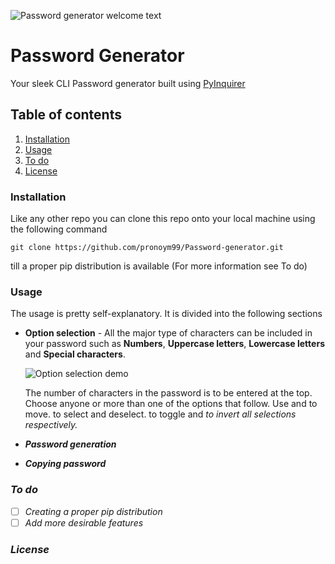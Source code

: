 ![Password generator welcome text](https://github.com/pronoym99/Password-generator/blob/master/header%20symbol.PNG)

# Password Generator

Your sleek CLI Password generator built using [PyInquirer](https://github.com/CITGuru/PyInquirer)

## Table of contents

1.  [Installation](https://github.com/pronoym99/Password-generator#installation)
2.  [Usage](https://github.com/pronoym99/Password-generator#usage)
3.  [To do](https://github.com/pronoym99/Password-generator#to-do)
4.  [License](https://github.com/pronoym99/Password-generator#license)

### Installation

Like any other repo you can clone this repo onto your local machine using the following command

    git clone https://github.com/pronoym99/Password-generator.git

till a proper pip distribution is available (For more information see To do)

### Usage

The usage is pretty self-explanatory. It is divided into the following sections

-   **Option selection** - All the major type of characters can be included in your password such as **Numbers**, **Uppercase letters**, **Lowercase letters** and **Special characters**.

    ![Option selection demo](https://github.com/pronoym99/Password-generator/blob/master/Option%20selection.gif)

    The number of characters in the password is to be entered at the top. Choose anyone or more than one of the options that follow. Use <up> and <down> to move. <space> to select and deselect. <a>  to toggle and <i> to invert all selections respectively.    

-   **Password generation**
-   **Copying password**

### To do

-   [ ] Creating a proper pip distribution
-   [ ] Add more desirable features

### License
